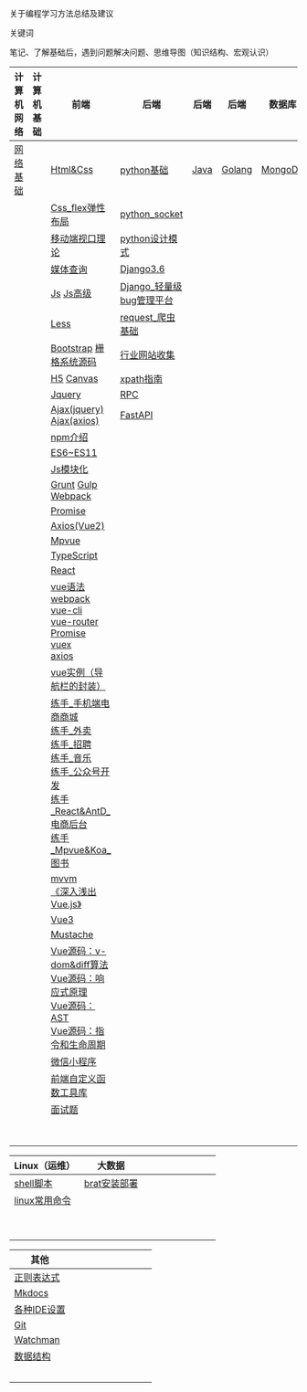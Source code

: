 关于编程学习方法总结及建议

关键词

笔记、了解基础后，遇到问题解决问题、思维导图（知识结构、宏观认识）





| 计算机网络                                                   | 计算机基础 | 前端                                                         | 后端                                                         | 后端     | 后端       | 数据库      | 数据库                                                       | 数据库                                                       |
| ------------------------------------------------------------ | ---------- | ------------------------------------------------------------ | ------------------------------------------------------------ | -------- | ---------- | ----------- | ------------------------------------------------------------ | ------------------------------------------------------------ |
| [网络基础](https://gitee.com/mindcons/code_total/blob/master/md_doc/network/思科CCNA网络基础入门.md) |            | [Html&Css](https://gitee.com/mindcons/code_total/blob/master/md_doc/html&css基础.md) | [python基础](https://gitee.com/mindcons/code_total/blob/master/md_doc/python基础.md) | [Java]() | [Golang]() | [MongoDB]() | [Postgresql](https://gitee.com/mindcons/code_total/blob/master/md_doc/Postgresql.md) | [Redis](https://gitee.com/mindcons/code_total/blob/master/md_doc/database/redis/redis.md) |
|                                                              |            | [Css_flex弹性布局](https://gitee.com/mindcons/code_total/blob/master/md_doc/css_弹性布局.md) | [python_socket](https://gitee.com/mindcons/code_total/blob/master/md_doc/python_socket.md) |          |            |             | [Postgresql数据库连接](https://gitee.com/mindcons/code_total/blob/master/md_doc/Postgresql数据库连接.md) | [redis.conf](https://gitee.com/mindcons/code_total/blob/master/md_doc/database/redis/redsi_conf.md) |
|                                                              |            | [移动端视口理论](https://gitee.com/mindcons/code_total/blob/master/md_doc/移动端视口理论.md) | [python设计模式](https://gitee.com/mindcons/code_total/blob/master/md_doc/python设计模式.md) |          |            |             |                                                              |                                                              |
|                                                              |            | [媒体查询](https://gitee.com/mindcons/code_total/blob/master/md_doc/媒体查询.md) | [Django3.6](https://gitee.com/mindcons/code_total/blob/master/md_doc/django3.6FAQ.md) |          |            |             |                                                              |                                                              |
|                                                              |            | [Js]()    [Js高级]()                                         | [Django_轻量级bug管理平台](https://gitee.com/mindcons/code_total/blob/master/md_doc/django/django_bug管理平台.md) |          |            |             |                                                              |                                                              |
|                                                              |            | [Less](https://gitee.com/mindcons/code_total/blob/master/md_doc/less基础.md) | [request_爬虫基础](https://gitee.com/mindcons/code_total/blob/master/md_doc/爬虫基础.md) |          |            |             |                                                              |                                                              |
|                                                              |            | [Bootstrap](https://gitee.com/mindcons/code_total/blob/master/md_doc/Bootstrap.md)     [栅格系统源码](https://gitee.com/mindcons/code_total/tree/master/%E5%89%8D%E7%AB%AF/bootstrap/%E6%A0%85%E6%A0%BC%E7%B3%BB%E7%BB%9F%E6%BA%90%E7%A0%81) | [行业网站收集](https://gitee.com/mindcons/code_total/blob/master/md_doc/爬虫_行业网站收集.md) |          |            |             |                                                              |                                                              |
|                                                              |            | [H5](https://gitee.com/mindcons/code_total/blob/master/md_doc/h5.md)    [Canvas](https://gitee.com/mindcons/code_total/blob/master/md_doc/h5_02.md) | [xpath指南](https://gitee.com/mindcons/code_total/blob/master/md_doc/爬虫_数据解析.md) |          |            |             |                                                              |                                                              |
|                                                              |            | [Jquery](https://gitee.com/mindcons/code_total/blob/master/md_doc/Jquery.md) | [RPC]()                                                      |          |            |             |                                                              |                                                              |
|                                                              |            | [Ajax(jquery)](https://gitee.com/mindcons/code_total/blob/master/md_doc/ajax(jquery).md)     [Ajax(axios)]() | [FastAPI]()                                                  |          |            |             |                                                              |                                                              |
|                                                              |            | [npm介绍](https://gitee.com/mindcons/code_total/blob/master/md_doc/Node.js_npm介绍.md) |                                                              |          |            |             |                                                              |                                                              |
|                                                              |            | [ES6~ES11](https://gitee.com/mindcons/code_total/blob/master/md_doc/ES6~ES11.md) |                                                              |          |            |             |                                                              |                                                              |
|                                                              |            | [Js模块化]()                                                 |                                                              |          |            |             |                                                              |                                                              |
|                                                              |            | [Grunt]()    [Gulp]()    [Webpack]()                         |                                                              |          |            |             |                                                              |                                                              |
|                                                              |            | [Promise]()                                                  |                                                              |          |            |             |                                                              |                                                              |
|                                                              |            | [Axios(Vue2)](https://gitee.com/mindcons/code_total/blob/master/md_doc/vue2_axios.md) |                                                              |          |            |             |                                                              |                                                              |
|                                                              |            | [Mpvue]()                                                    |                                                              |          |            |             |                                                              |                                                              |
|                                                              |            | [TypeScript]()                                               |                                                              |          |            |             |                                                              |                                                              |
|                                                              |            | [React]()                                                    |                                                              |          |            |             |                                                              |                                                              |
|                                                              |            | [vue语法](https://gitee.com/mindcons/code_total/blob/master/md_doc/vue2_Vue语法.md) <br />[webpack](https://gitee.com/mindcons/code_total/blob/master/md_doc/vue2_webpack.md)    <br />[vue-cli](https://gitee.com/mindcons/code_total/blob/master/md_doc/vue2_vue-cli.md)     <br />[vue-router](https://gitee.com/mindcons/code_total/blob/master/md_doc/vue2_vue-router.md)    <br />[Promise](https://gitee.com/mindcons/code_total/blob/master/md_doc/vue2_Promise.md)     <br />[vuex](https://gitee.com/mindcons/code_total/blob/master/md_doc/vue2_vuex.md)     <br />[axios](https://gitee.com/mindcons/code_total/blob/master/md_doc/vue2_axios.md) |                                                              |          |            |             |                                                              |                                                              |
|                                                              |            | [vue实例（导航栏的封装）](https://gitee.com/mindcons/code_total/blob/master/md_doc/vue实例（导航栏的封装）.md) |                                                              |          |            |             |                                                              |                                                              |
|                                                              |            | [练手_手机端电商商城](https://gitee.com/mindcons/code_total/blob/master/md_doc/练手_手机端电商商城.md)<br />[练手_外卖]()<br />[练手_招聘]()<br />[练手_音乐]()<br />[练手_公众号开发]()<br />[练手_React&AntD_电商后台]()<br />[练手_Mpvue&Koa_图书]() |                                                              |          |            |             |                                                              |                                                              |
|                                                              |            | [mvvm](https://gitee.com/mindcons/code_total/blob/master/md_doc/vue_mvvm.md)     <br />[《深入浅出Vue.js》](https://gitee.com/mindcons/code_total/blob/master/md_doc/深入浅出vue.js.md) |                                                              |          |            |             |                                                              |                                                              |
|                                                              |            | [Vue3](https://gitee.com/mindcons/code_total/blob/master/md_doc/vue3.md) |                                                              |          |            |             |                                                              |                                                              |
|                                                              |            | [Mustache]()                                                 |                                                              |          |            |             |                                                              |                                                              |
|                                                              |            | [Vue源码：v-dom&diff算法]()    <br />[Vue源码：响应式原理]()    <br />[Vue源码：AST]()    <br />[Vue源码：指令和生命周期]() |                                                              |          |            |             |                                                              |                                                              |
|                                                              |            | [微信小程序](https://gitee.com/mindcons/code_total/blob/master/md_doc/微信小程序.md) |                                                              |          |            |             |                                                              |                                                              |
|                                                              |            | [前端自定义函数工具库]()                                     |                                                              |          |            |             |                                                              |                                                              |
|                                                              |            | [面试题]()                                                   |                                                              |          |            |             |                                                              |                                                              |
|                                                              |            |                                                              |                                                              |          |            |             |                                                              |                                                              |
|                                                              |            |                                                              |                                                              |          |            |             |                                                              |                                                              |
|                                                              |            |                                                              |                                                              |          |            |             |                                                              |                                                              |
|                                                              |            |                                                              |                                                              |          |            |             |                                                              |                                                              |
|                                                              |            |                                                              |                                                              |          |            |             |                                                              |                                                              |
|                                                              |            |                                                              |                                                              |          |            |             |                                                              |                                                              |
|                                                              |            |                                                              |                                                              |          |            |             |                                                              |                                                              |
|                                                              |            |                                                              |                                                              |          |            |             |                                                              |                                                              |





| Linux（运维）                                                | 大数据                                                       |      |      |      |      |      |      |      |      |
| ------------------------------------------------------------ | ------------------------------------------------------------ | ---- | ---- | ---- | ---- | ---- | ---- | ---- | ---- |
| [shell脚本]()                                                | [brat安装部署](https://gitee.com/mindcons/code_total/blob/master/md_doc/brat安装步骤.md) |      |      |      |      |      |      |      |      |
| [linux常用命令](https://gitee.com/mindcons/code_total/blob/master/md_doc/linux常用命令.md) |                                                              |      |      |      |      |      |      |      |      |
|                                                              |                                                              |      |      |      |      |      |      |      |      |
|                                                              |                                                              |      |      |      |      |      |      |      |      |
|                                                              |                                                              |      |      |      |      |      |      |      |      |
|                                                              |                                                              |      |      |      |      |      |      |      |      |
|                                                              |                                                              |      |      |      |      |      |      |      |      |
|                                                              |                                                              |      |      |      |      |      |      |      |      |
|                                                              |                                                              |      |      |      |      |      |      |      |      |
|                                                              |                                                              |      |      |      |      |      |      |      |      |
|                                                              |                                                              |      |      |      |      |      |      |      |      |





| 其他                                                         |      |      |      |      |      |      |      |      |      |
| ------------------------------------------------------------ | ---- | ---- | ---- | ---- | ---- | ---- | ---- | ---- | ---- |
| [正则表达式](https://gitee.com/mindcons/code_total/blob/master/md_doc/正则表达式.md) |      |      |      |      |      |      |      |      |      |
| [Mkdocs](https://gitee.com/mindcons/code_total/blob/master/md_doc/Mkdocs.md) |      |      |      |      |      |      |      |      |      |
| [各种IDE设置](https://gitee.com/mindcons/code_total/blob/master/md_doc/tools/IDE设置.md) |      |      |      |      |      |      |      |      |      |
| [Git]()                                                      |      |      |      |      |      |      |      |      |      |
| [Watchman](https://gitee.com/mindcons/code_total/blob/master/md_doc/Watchman.md) |      |      |      |      |      |      |      |      |      |
| [数据结构]()                                                 |      |      |      |      |      |      |      |      |      |
|                                                              |      |      |      |      |      |      |      |      |      |
|                                                              |      |      |      |      |      |      |      |      |      |
|                                                              |      |      |      |      |      |      |      |      |      |
|                                                              |      |      |      |      |      |      |      |      |      |
|                                                              |      |      |      |      |      |      |      |      |      |







